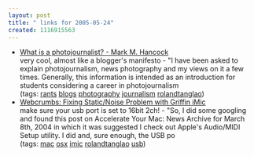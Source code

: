 ```yaml
---
layout: post
title: " links for 2005-05-24"
created: 1116915563
---
```

<ul class="delicious">
	<li>
		<div class="delicious-link"><a href="http://www.newseagles.com/portfolio/writing/education/whatspj.html">What is a photojournalist? - Mark M. Hancock</a></div>
		<div class="delicious-extended">very cool, almost like a blogger's manifesto - "I have been asked to explain photojournalism, news photography and my views on it a few times. Generally, this information is intended as an introduction for students considering a career in photojournalism</div>
		<div class="delicious-tags">(tags: <a href="http://del.icio.us/rtanglao/rants">rants</a> <a href="http://del.icio.us/rtanglao/blogs">blogs</a> <a href="http://del.icio.us/rtanglao/photography">photography</a> <a href="http://del.icio.us/rtanglao/journalism">journalism</a> <a href="http://del.icio.us/rtanglao/rolandtanglao">rolandtanglao</a>)</div>
	</li>
	<li>
		<div class="delicious-link"><a href="http://www.raggedcastle.com/webcrumbs/archives/003802.html">Webcrumbs: Fixing Static/Noise Problem with Griffin iMic</a></div>
		<div class="delicious-extended">make sure your usb port is set to 16bit 2ch! - "So, I did some googling and found this post on Accelerate Your Mac: News Archive for March 8th, 2004 in which it was suggested I check out Apple's Audio/MIDI Setup utility. I did and, sure enough, the USB po</div>
		<div class="delicious-tags">(tags: <a href="http://del.icio.us/rtanglao/mac">mac</a> <a href="http://del.icio.us/rtanglao/osx">osx</a> <a href="http://del.icio.us/rtanglao/imic">imic</a> <a href="http://del.icio.us/rtanglao/rolandtanglao">rolandtanglao</a> <a href="http://del.icio.us/rtanglao/usb">usb</a>)</div>
	</li>
</ul>


